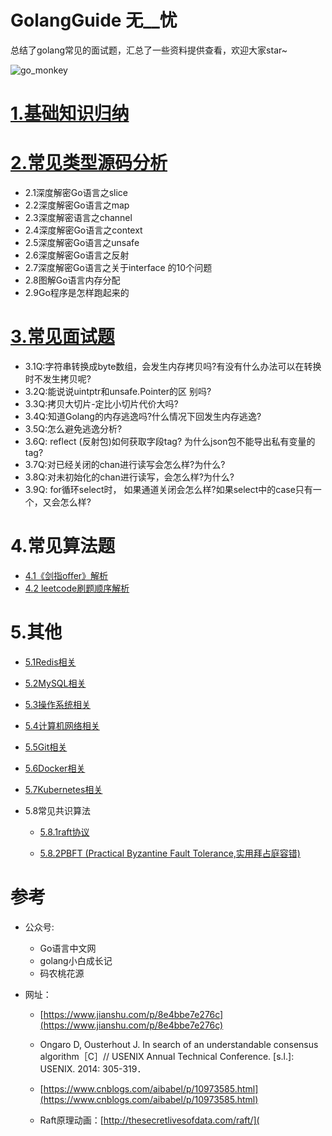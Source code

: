 # GolangGuide	无__忧
总结了golang常见的面试题，汇总了一些资料提供查看，欢迎大家star~

![go_monkey](https://raw.githubusercontent.com/zmk-c/GolangGuide/master/img/20210403192938.jpeg)

# [1.基础知识归纳](golang/base.md)

# [2.常见类型源码分析](golang/advance.md)

- 2.1深度解密Go语言之slice
- 2.2深度解密Go语言之map
- 2.3深度解密语言之channel
- 2.4深度解密Go语言之context
- 2.5深度解密Go语言之unsafe
- 2.6深度解密Go语言之反射
- 2.7深度解密Go语言之关于interface 的10个问题
- 2.8图解Go语言内存分配
- 2.9Go程序是怎样跑起来的

# [3.常见面试题](golang/FAQ.md)

- 3.1Q:字符串转换成byte数组，会发生内存拷贝吗?有没有什么办法可以在转换时不发生拷贝呢?
- 3.2Q:能说说uintptr和unsafe.Pointer的区 别吗?
- 3.3Q:拷贝大切片-定比小切片代价大吗?
- 3.4Q:知道Golang的内存逃逸吗?什么情况下回发生内存逃逸?
- 3.5Q:怎么避免逃逸分析?
- 3.6Q: reflect (反射包)如何获取字段tag? 为什么json包不能导出私有变量的tag?
- 3.7Q:对已经关闭的chan进行读写会怎么样?为什么?
- 3.8Q:对未初始化的chan进行读写，会怎么样?为什么?
- 3.9Q: for循环select时， 如果通道关闭会怎么样?如果select中的case只有一 个，又会怎么样?

# 4.常见算法题

- [4.1《剑指offer》解析](https://github.com/zmk-c/go-offer)
- [4.2 leetcode刷题顺序解析](https://github.com/zmk-c/leetcode)

# 5.其他

- [5.1Redis相关]()

- [5.2MySQL相关]()

- [5.3操作系统相关]()

- [5.4计算机网络相关]()

- [5.5Git相关]()

- [5.6Docker相关]()

- [5.7Kubernetes相关]()

- 5.8常见共识算法

  - [5.8.1raft协议]()

  - [5.8.2PBFT (Practical Byzantine Fault Tolerance,实用拜占庭容错)]()

# 参考

- 公众号:
  - Go语言中文网
  - golang小白成长记
  - 码农桃花源

- 网址：

  - [https://www.jianshu.com/p/8e4bbe7e276c](https://www.jianshu.com/p/8e4bbe7e276c)

  - Ongaro D, Ousterhout J. In search of an understandable consensus algorithm［C］// USENIX Annual Technical Conference. [s.l.]: USENIX. 2014: 305-319．
  - [https://www.cnblogs.com/aibabel/p/10973585.html](https://www.cnblogs.com/aibabel/p/10973585.html)
  - Raft原理动画：[http://thesecretlivesofdata.com/raft/](

